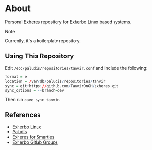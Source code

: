 # About

Personal [Exheres](https://www.exherbolinux.org/docs/eapi/exheres-for-smarties.html) repository for [Exherbo](https://www.exherbolinux.org) Linux based systems.

> [!NOTE]  
> Currently, it's a boilerplate repository.

## Using This Repository

Edit `/etc/paludis/repositories/tanvir.conf` and include the following:

```r
format = e
location = /var/db/paludis/repositories/tanvir
sync = git+https://github.com/TanvirOnGH/exheres.git
sync_options = --branch=dev
```

Then run `cave sync tanvir`.

## References

- [Exherbo Linux](https://www.exherbolinux.org)
- [Paludis](https://paludis.exherbolinux.org)
- [Exheres for Smarties](https://www.exherbolinux.org/docs/eapi/exheres-for-smarties.html)
- [Exherbo Gitlab Groups](https://gitlab.exherbo.org/explore/groups)
